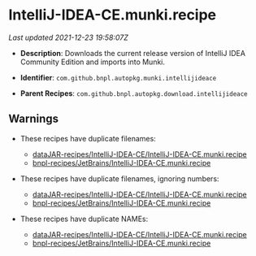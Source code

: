 # IntelliJ-IDEA-CE.munki.recipe

_Last updated 2021-12-23 19:58:07Z_

- **Description**: Downloads the current release version of IntelliJ IDEA Community Edition and imports into Munki.

- **Identifier**: `com.github.bnpl.autopkg.munki.intellijideace`

- **Parent Recipes**: `com.github.bnpl.autopkg.download.intellijideace`

## Warnings

- These recipes have duplicate filenames:
    - [dataJAR-recipes/IntelliJ-IDEA-CE/IntelliJ-IDEA-CE.munki.recipe](/autopkg-dupe-tracker/dataJAR-recipes/IntelliJ-IDEA-CE/IntelliJ-IDEA-CE.munki.recipe)
    - [bnpl-recipes/JetBrains/IntelliJ-IDEA-CE.munki.recipe](/autopkg-dupe-tracker/bnpl-recipes/JetBrains/IntelliJ-IDEA-CE.munki.recipe)

- These recipes have duplicate filenames, ignoring numbers:
    - [dataJAR-recipes/IntelliJ-IDEA-CE/IntelliJ-IDEA-CE.munki.recipe](/autopkg-dupe-tracker/dataJAR-recipes/IntelliJ-IDEA-CE/IntelliJ-IDEA-CE.munki.recipe)
    - [bnpl-recipes/JetBrains/IntelliJ-IDEA-CE.munki.recipe](/autopkg-dupe-tracker/bnpl-recipes/JetBrains/IntelliJ-IDEA-CE.munki.recipe)

- These recipes have duplicate NAMEs:
    - [dataJAR-recipes/IntelliJ-IDEA-CE/IntelliJ-IDEA-CE.munki.recipe](/autopkg-dupe-tracker/dataJAR-recipes/IntelliJ-IDEA-CE/IntelliJ-IDEA-CE.munki.recipe)
    - [bnpl-recipes/JetBrains/IntelliJ-IDEA-CE.munki.recipe](/autopkg-dupe-tracker/bnpl-recipes/JetBrains/IntelliJ-IDEA-CE.munki.recipe)